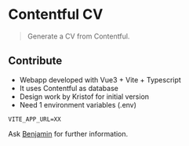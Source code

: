 # Contentful CV

> Generate a CV from Contentful.

## Contribute

* Webapp developed with Vue3 + Vite + Typescript
* It uses Contentful as database
* Design work by Kristof for initial version
* Need 1 environment variables (.env)

```
VITE_APP_URL=XX
```

Ask [Benjamin](https://github.com/blacroix) for further information.